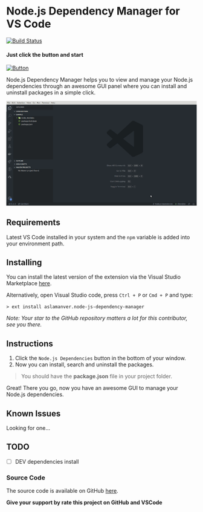 # Node.js Dependency Manager for VS Code

[![Build Status](https://travis-ci.com/aslamanver/node-js-dependency-manager.svg?branch=master)](https://travis-ci.com/aslamanver/node-js-dependency-manager)

#### Just click the button and start
[![Button](https://i.imgur.com/bf2HjY1.png)](#)

Node.js Dependency Manager helps you to view and manage your Node.js dependencies through an awesome GUI panel where you can install and uninstall packages in a simple click.

[![Screenshot](screenshot.gif)](#)

## Requirements

Latest VS Code installed in your system and the `npm` variable is added into your environment path.

## Installing

You can install the latest version of the extension via the Visual Studio Marketplace [here](https://marketplace.visualstudio.com/items?itemName=aslamanver.node-js-dependency-manager).

Alternatively, open Visual Studio code, press `Ctrl + P` or `Cmd + P` and type:

    > ext install aslamanver.node-js-dependency-manager

*Note: Your star to the GitHub repository matters a lot for this contributor, see you there.*

## Instructions

1. Click the `Node.js Dependencies` button in the bottom of your window.
2. Now you can install, search and uninstall the packages.

> You should have the <b>package.json</b> file in your project folder.

Great! There you go, now you have an awesome GUI to manage your Node.js dependencies.

## Known Issues

Looking for one...

## TODO

- [ ] DEV dependencies install

### Source Code

The source code is available on GitHub [here](https://github.com/aslamanver/node-js-dependency-manager).

**Give your support by rate this project on GitHub and VSCode**
